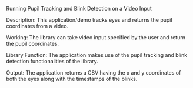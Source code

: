 Running Pupil Tracking and Blink Detection on a Video Input

Description: This application/demo tracks eyes and returns the pupil coordinates from a video.

Working: The library can take video input specified by the user and return the pupil coordinates.

Library Function: The application makes use of the pupil tracking and blink detection functionalities of the library.

Output: The application returns a CSV having the x and y coordinates of both the eyes along with the timestamps of the blinks.
